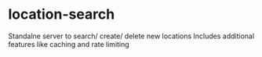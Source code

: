 # location-search
Standalne server to search/ create/ delete new locations
Includes additional features like caching and rate limiting
